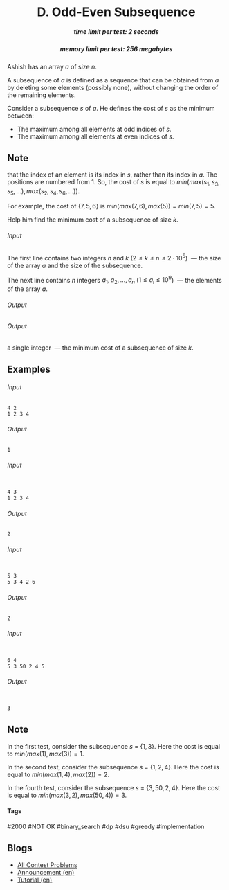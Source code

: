 <h1 style='text-align: center;'> D. Odd-Even Subsequence</h1>

<h5 style='text-align: center;'>time limit per test: 2 seconds</h5>
<h5 style='text-align: center;'>memory limit per test: 256 megabytes</h5>

Ashish has an array $a$ of size $n$.

A subsequence of $a$ is defined as a sequence that can be obtained from $a$ by deleting some elements (possibly none), without changing the order of the remaining elements.

Consider a subsequence $s$ of $a$. He defines the cost of $s$ as the minimum between: 

* The maximum among all elements at odd indices of $s$.
* The maximum among all elements at even indices of $s$.

## Note

 that the index of an element is its index in $s$, rather than its index in $a$. The positions are numbered from $1$. So, the cost of $s$ is equal to $min(max(s_1, s_3, s_5, \ldots), max(s_2, s_4, s_6, \ldots))$.

For example, the cost of $\{7, 5, 6\}$ is $min( max(7, 6), max(5) ) = min(7, 5) = 5$.

Help him find the minimum cost of a subsequence of size $k$.

###### Input

The first line contains two integers $n$ and $k$ ($2 \leq k \leq n \leq 2 \cdot 10^5$)  — the size of the array $a$ and the size of the subsequence.

The next line contains $n$ integers $a_1, a_2, \ldots, a_n$ ($1 \leq a_i \leq 10^9$)  — the elements of the array $a$.

###### Output

###### Output

 a single integer  — the minimum cost of a subsequence of size $k$.

## Examples

###### Input


```text
4 2
1 2 3 4
```
###### Output


```text
1
```
###### Input

```text

4 3
1 2 3 4

```
###### Output


```text
2
```
###### Input

```text

5 3
5 3 4 2 6

```
###### Output


```text
2
```
###### Input

```text

6 4
5 3 50 2 4 5

```
###### Output


```text

3
```
## Note

In the first test, consider the subsequence $s$ = $\{1, 3\}$. Here the cost is equal to $min(max(1), max(3)) = 1$.

In the second test, consider the subsequence $s$ = $\{1, 2, 4\}$. Here the cost is equal to $min(max(1, 4), max(2)) = 2$.

In the fourth test, consider the subsequence $s$ = $\{3, 50, 2, 4\}$. Here the cost is equal to $min(max(3, 2), max(50, 4)) = 3$.



#### Tags 

#2000 #NOT OK #binary_search #dp #dsu #greedy #implementation 

## Blogs
- [All Contest Problems](../Codeforces_Round_651_(Div._2).md)
- [Announcement (en)](../blogs/Announcement_(en).md)
- [Tutorial (en)](../blogs/Tutorial_(en).md)

